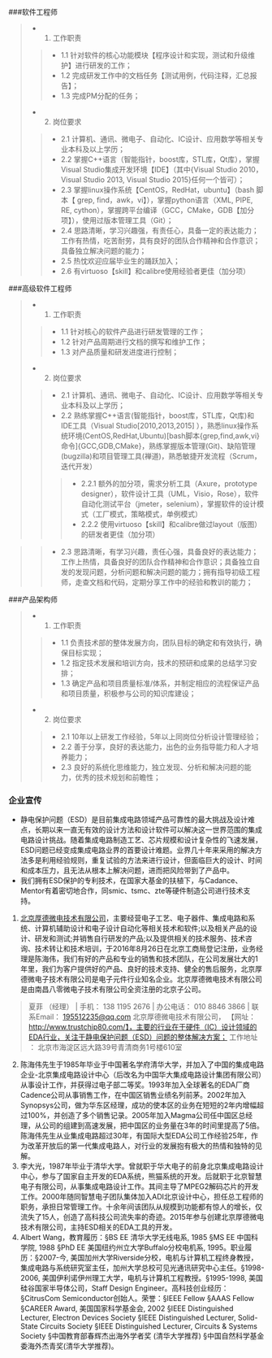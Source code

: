 ###软件工程师
> - 1. 工作职责
>> - 1.1 针对软件的核心功能模块【程序设计和实现，测试和升级维护】进行研发的工作；
>> - 1.2 完成研发工作中的文档任务【测试用例，代码注释，汇总报告】；
>> - 1.3 完成PM分配的任务；
> 
> - 2. 岗位要求
>> - 2.1 计算机、通讯、微电子、自动化、IC设计、应用数学等相关专业本科及以上学历；
>> - 2.2 掌握C++语言（智能指针，boost库，STL库，Qt库），掌握Visual Studio集成开发环境【IDE】（其中{Visual Studio 2010，Visual Studio 2013, Visual Studio 2015}任何一个皆可）；
>> - 2.3 掌握linux操作系统【CentOS，RedHat，ubuntu】（bash 脚本【 grep, find，awk，vi】），掌握python语言（XML, PIPE, RE, cython），掌握跨平台编译（GCC，CMake，GDB【加分项】），使用过版本管理工具（Git）；
>> - 2.4 思路清晰，学习兴趣强，有责任心，具备一定的表达能力；工作有热情，吃苦耐劳，具有良好的团队合作精神和合作意识；具备独立解决问题的能力；
>> - 2.5 热忱欢迎应届毕业生的踊跃加入；
>> - 2.6 有virtuoso【skill】和calibre使用经验者更佳（加分项）

###高级软件工程师
> - 1. 工作职责
>> - 1.1 针对核心的软件产品进行研发管理的工作；
>> - 1.2 针对产品周期进行文档的撰写和维护工作；
>> - 1.3 对产品质量和研发进度进行控制；
>
> - 2. 岗位要求
>> - 2.1 计算机、通讯、微电子、自动化、IC设计、应用数学等相关专业本科及以上学历；
>> - 2.2 熟练掌握C++语言(智能指针，boost库，STL库，Qt库)和IDE工具（Visual Studio[2010,2013,2015] ），熟悉linux操作系统环境(CentOS,RedHat,Ubuntu)[bash脚本{grep,find,awk,vi}命令]{GCC,GDB,CMake}，熟练掌握版本管理(Git)、缺陷管理(bugzilla)和项目管理工具(禅道)，熟悉敏捷开发流程（Scrum，迭代开发）
>>> - 2.2.1 额外的加分项，需求分析工具（Axure，prototype designer），软件设计工具（UML，Visio，Rose），软件自动化测试平台（jmeter，selenium），掌握软件的设计模式（工厂模式，策略模式，单例模式）
>>> - 2.2.2 使用virtuoso【skill】和calibre做过layout（版图）的研发者更佳（加分项）

>> - 2.3 思路清晰，有学习兴趣，责任心强，具备良好的表达能力；工作上热情，具备良好的团队合作精神和合作意识；具备独立自发的发现问题，分析问题和解决问题的能力；拥有指导初级工程师，走查文档和代码，定期分享工作中的经验和教训的能力；

###产品架构师
> - 1. 工作职责
>> - 1.1 负责技术部的整体发展方向，团队目标的确定和有效执行，确保目标实现；
>> - 1.2 指定技术发展和培训方向，技术的预研和成果的总结学习安排；
>> - 1.3 确定产品和项目质量标准/体系，并制定相应的流程保证产品和项目质量，积极参与公司的知识库建设；
>
> - 2. 岗位要求
>> - 2.1 10年以上研发工作经验，5年以上同岗位分析设计管理经验；
>> - 2.2 善于分享，良好的表达能力，出色的业务指导能力和人才培养能力；
>> - 2.3 良好的系统化思维能力，独立发现、分析和解决问题的能力，优秀的技术规划和前瞻性；

### 企业宣传 ###
- 静电保护问题（ESD）是目前集成电路领域产品可靠性的最大挑战及设计难点，长期以来一直无有效的设计方法和设计软件可以解决这一世界范围的集成电路设计挑战。随着集成电路制造工艺、芯片规模和设计复杂性的飞速发展，ESD问题已经变成集成电路业界的首要设计难题。业界几十年来采用的解决方法多是利用经验规则，重复试验的方法来进行设计，但面临巨大的设计、时间和成本压力，且无法从根本上解决问题，进而把风险带到了产品中。
- 我们拥有ESD保护的专利技术，在国家大基金的扶植下，与Cadance、Mentor有着密切地合作，同smic、tsmc、zte等硬件制造公司进行技术支持。
1. [北京厚德微电技术有限公司](http://www.trustchip80.com/)，主要经营电子工艺、电子器件、集成电路和系统、计算机辅助设计和电子设计自动化等相关技术和软件;以及相关产品的设计、研发和测试;并销售自行研发的产品;以及提供相关的技术服务、技术咨询、技术转让和技术培训，于2016年8月26日在北京工商局登记注册，业务经理是陈海伟，我们有好的产品和专业的销售和技术团队，在公司发展壮大的1年里，我们为客户提供好的产品、良好的技术支持、健全的售后服务，北京厚德微电子技术有限公司是电子元件行业知名企业。北京厚德微电技术有限公司是由南昌八零微电子技术有限公司全资注册的北京子公司。
> 夏菲 （经理） | 手机： 138 1195 2676 | 办公电话： 010 8846 3866  |  联系Email： 195512235@qq.com
> 北京厚德微电技术有限公司， 【网址：http://www.trustchip80.com/】，主要的行业在于硬件（IC）设计领域的EDA行业，关注于静电保护问题（ESD）问题的整体解决方案；
> 工作地址 ： 北京市海淀区远大路39号青清商务1号楼610室 

2. 陈海伟先生于1985年毕业于中国著名学府清华大学，并加入了中国的集成电路企业-北京集成电路设计中心（后改名为中国华大集成电路设计集团有限公司）从事设计工作，并获得过电子部二等奖。1993年加入全球著名的EDA厂商Cadence公司从事销售工作，在中国区销售业绩名列前茅。2002年加入Synopsys公司，做为华东区经理，成功的使本区的业务在短短的2年内增幅超过100%，并创造了多个销售记录。2005年加入Magma公司任中国区总经理，从公司的组建到高速发展，把中国区的业务量在3年的时间里提高了5倍。
陈海伟先生从业集成电路超过30年，有国际大型EDA公司工作经验25年，作为改革开放后的第一代集成电路人，对行业的发展抱有极大的热情和独特的见解。
3. 李大光，1987年毕业于清华大学。曾就职于华大电子的前身北京集成电路设计中心，参与了国家自主开发的EDA系统，熊猫系统的开发。后就职于北京智慧电子有限公司，从事集成电路设计工作。其间主导了MPEG2解码芯片的开发工作。2000年随同智慧电子团队集体加入ADI北京设计中心，担任总工程师的职务，承担日常管理工作。十余年间该团队从规模到功能都有惊人的增长，仅流失了15人，创造了高科技公司流失率的奇迹。2015年参与创建北京厚德微电技术有限公司，主持ESD相关的EDA工具的开发。
4. Albert Wang，教育履历：§BS EE  清华大学无线电系, 1985 §MS EE  中国科学院, 1988 §PhD EE  美国纽约州立大学Buffalo分校电机系, 1995。职业履历：§2007-今, 美国加州大学Riverside分校，电机与计算机工程终身教授，集成电路与系统研究室主任，加州大学总校可见光通讯研究中心主任。§1998-2006,  美国伊利诺伊州理工大学，电机与计算机工程教授。§1995-1998, 美国硅谷国家半导体公司，Staff Design Engineer。高科技创业经历：§CitrusCom Semiconductor创始人。荣誉：§IEEE Fellow §AAAS Fellow §CAREER Award, 美国国家科学基金会, 2002 §IEEE Distinguished Lecturer, Electron Devices Society §IEEE Distinguished Lecturer, Solid-State Circuits Society §IEEE Distinguished Lecturer, Circuits & Systems Society §中国教育部春辉杰出海外学者奖 (清华大学推荐) §中国自然科学基金委海外杰青奖(清华大学推荐)。